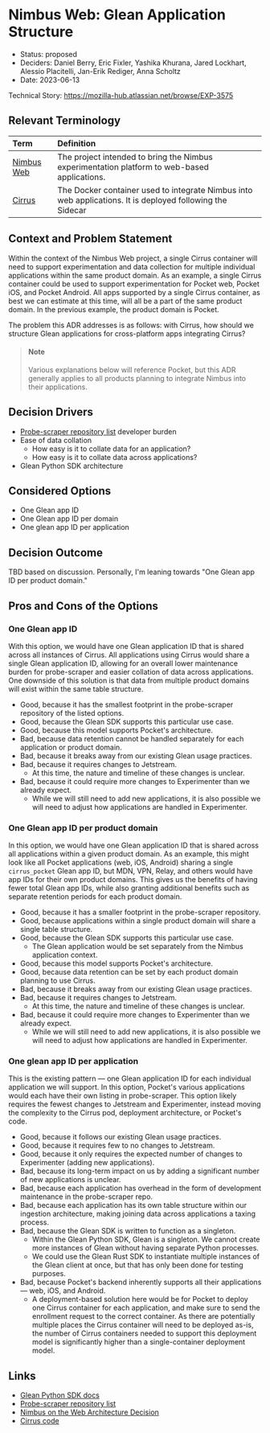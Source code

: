 # Nimbus Web: Glean Application Structure

* Status: proposed
* Deciders: Daniel Berry, Eric Fixler, Yashika Khurana, Jared Lockhart, Alessio Placitelli, Jan-Erik Rediger, Anna Scholtz
* Date: 2023-06-13

Technical Story: https://mozilla-hub.atlassian.net/browse/EXP-3575

## Relevant Terminology

| Term                                                                                                           | Definition                                                                                                 |
|:---------------------------------------------------------------------------------------------------------------|:-----------------------------------------------------------------------------------------------------------|
| [Nimbus Web](https://docs.google.com/document/d/1ub46GXVz0rD6vsdS85UF_LvUfJItMwE9jicFCXc1jvw/edit?usp=sharing) | The project intended to bring the Nimbus experimentation platform to web-based applications.               |
| [Cirrus](https://github.com/mozilla/experimenter/tree/main/cirrus)                                             | The Docker container used to integrate Nimbus into web applications. It is deployed following the Sidecar  |

## Context and Problem Statement

Within the context of the Nimbus Web project, a single Cirrus container will need to support experimentation and data collection for multiple individual applications within the same product domain.
As an example, a single Cirrus container could be used to support experimentation for Pocket web, Pocket iOS, and Pocket Android.
All apps supported by a single Cirrus container, as best we can estimate at this time, will all be a part of the same product domain. 
In the previous example, the product domain is Pocket.

The problem this ADR addresses is as follows: with Cirrus, how should we structure Glean applications for cross-platform apps integrating Cirrus?

> #### Note
> Various explanations below will reference Pocket, but this ADR generally applies to all products planning to integrate Nimbus into their applications.  

## Decision Drivers

* [Probe-scraper repository list](https://github.com/mozilla/probe-scraper/blob/main/repositories.yaml) developer burden
* Ease of data collation
  * How easy is it to collate data for an application?
  * How easy is it to collate data across applications?
* Glean Python SDK architecture

## Considered Options

* One Glean app ID
* One Glean app ID per domain
* One glean app ID per application

## Decision Outcome

TBD based on discussion. Personally, I'm leaning towards "One Glean app ID per product domain."

[//]: # (Chosen option: "[option 1]", because [justification. e.g., only option, which meets k.o. criterion decision driver | which resolves force force | … | comes out best &#40;see below&#41;].)
[//]: # (### Positive Consequences <!-- optional -->)
[//]: # (### Negative Consequences <!-- optional -->)

## Pros and Cons of the Options

### One Glean app ID

With this option, we would have one Glean application ID that is shared across all instances of Cirrus.
All applications using Cirrus would share a single Glean application ID, allowing for an overall lower maintenance burden for probe-scraper and easier collation of data across applications.
One downside of this solution is that data from multiple product domains will exist within the same table structure.

* Good, because it has the smallest footprint in the probe-scraper repository of the listed options.
* Good, because the Glean SDK supports this particular use case.
* Good, because this model supports Pocket's architecture.
* Bad, because data retention cannot be handled separately for each application or product domain.
* Bad, because it breaks away from our existing Glean usage practices.
* Bad, because it requires changes to Jetstream.
  * At this time, the nature and timeline of these changes is unclear.
* Bad, because it could require more changes to Experimenter than we already expect.
  * While we will still need to add new applications, it is also possible we will need to adjust how applications are handled in Experimenter.

### One Glean app ID per product domain

In this option, we would have one Glean application ID that is shared across all applications within a given product domain.
As an example, this might look like all Pocket applications (web, iOS, Android) sharing a single `cirrus_pocket` Glean app ID, but MDN, VPN, Relay, and others would have app IDs for their own product domains.
This gives us the benefits of having fewer total Glean app IDs, while also granting additional benefits such as separate retention periods for each product domain.

* Good, because it has a smaller footprint in the probe-scraper repository.
* Good, because applications within a single product domain will share a single table structure.
* Good, because the Glean SDK supports this particular use case.
  * The Glean application would be set separately from the Nimbus application context.
* Good, because this model supports Pocket's architecture.
* Good, because data retention can be set by each product domain planning to use Cirrus.
* Bad, because it breaks away from our existing Glean usage practices.
* Bad, because it requires changes to Jetstream.
  * At this time, the nature and timeline of these changes is unclear.
* Bad, because it could require more changes to Experimenter than we already expect.
  * While we will still need to add new applications, it is also possible we will need to adjust how applications are handled in Experimenter.

### One glean app ID per application

This is the existing pattern — one Glean application ID for each individual application we will support.
In this option, Pocket's various applications would each have their own listing in probe-scraper.
This option likely requires the fewest changes to Jetstream and Experimenter, instead moving the complexity to the Cirrus pod, deployment architecture, or Pocket's code.

* Good, because it follows our existing Glean usage practices.
* Good, because it requires few to no changes to Jetstream.
* Good, because it only requires the expected number of changes to Experimenter (adding new applications).
* Bad, because its long-term impact on us by adding a significant number of new applications is unclear.
* Bad, because each application has overhead in the form of development maintenance in the probe-scraper repo.
* Bad, because each application has its own table structure within our ingestion architecture, making joining data across applications a taxing process.
* Bad, because the Glean SDK is written to function as a singleton.
  * Within the Glean Python SDK, Glean is a singleton. We cannot create more instances of Glean without having separate Python processes.
  * We could use the Glean Rust SDK to instantiate multiple instances of the Glean client at once, but that has only been done for testing purposes.
* Bad, because Pocket's backend inherently supports all their applications — web, iOS, and Android.
  * A deployment-based solution here would be for Pocket to deploy one Cirrus container for each application, and make sure to send the enrollment request to the correct container.
    As there are potentially multiple places the Cirrus container will need to be deployed as-is, the number of Cirrus containers needed to support this deployment model is significantly higher than a single-container deployment model. 

## Links

* [Glean Python SDK docs](https://mozilla.github.io/glean/book/user/adding-glean-to-your-project/python.html)
* [Probe-scraper repository list](https://github.com/mozilla/probe-scraper/blob/main/repositories.yaml)
* [Nimbus on the Web Architecture Decision](https://docs.google.com/document/d/1ub46GXVz0rD6vsdS85UF_LvUfJItMwE9jicFCXc1jvw/edit?usp=sharing)
* [Cirrus code](https://github.com/mozilla/experimenter/tree/main/cirrus)
